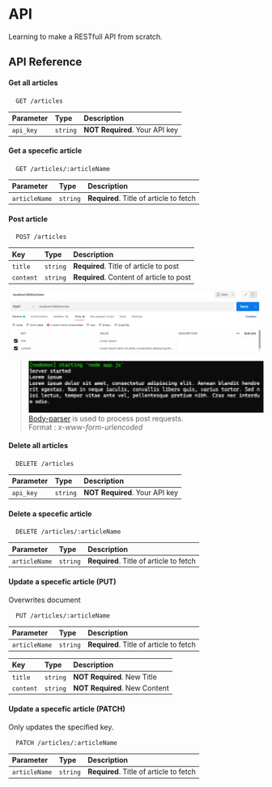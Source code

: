 # API
Learning to make a RESTfull API from scratch.


## API Reference

#### Get all articles

```http
  GET /articles
```

| Parameter | Type     | Description                |
| :-------- | :------- | :------------------------- |
| `api_key` | `string` | **NOT Required**. Your API key |

#### Get a specefic article

```http
  GET /articles/:articleName
```

| Parameter | Type     | Description                       |
| :-------- | :------- | :-------------------------------- |
| `articleName`      | `string` | **Required**. Title of article to fetch |


#### Post article

```http
  POST /articles
```

| Key | Type     | Description                       |
| :-------- | :------- | :-------------------------------- |
| `title`      | `string` | **Required**. Title of article to post |
| `content`      | `string` | **Required**. Content of article to post |

![POST](https://raw.githubusercontent.com/D3N2-A/API/main/post.jpg)
>![POst](https://raw.githubusercontent.com/D3N2-A/API/main/req.jpg)
[Body-parser](https://www.npmjs.com/package/body-parser) is used to process post requests.  
Format : *x-www-form-urlencoded*


#### Delete all articles

```http
  DELETE /articles
```

| Parameter | Type     | Description                |
| :-------- | :------- | :------------------------- |
| `api_key` | `string` | **NOT Required**. Your API key |

#### Delete a specefic article

```http
  DELETE /articles/:articleName
```

| Parameter | Type     | Description                       |
| :-------- | :------- | :-------------------------------- |
| `articleName`      | `string` | **Required**. Title of article to fetch |

#### Update a specefic article (PUT)
Overwrites document
```http
  PUT /articles/:articleName
```
  | Parameter | Type     | Description                       |
| :-------- | :------- | :-------------------------------- |
| `articleName`      | `string` | **Required**. Title of article to fetch |

| Key | Type     | Description                       |
| :-------- | :------- | :-------------------------------- |
| `title`      | `string` | **NOT Required**. New Title |
| `content`      | `string` | **NOT Required**. New Content |

#### Update a specefic article (PATCH)
Only updates the specified key.
```http
  PATCH /articles/:articleName
```
  | Parameter | Type     | Description                       |
| :-------- | :------- | :-------------------------------- |
| `articleName`      | `string` | **Required**. Title of article to fetch |
